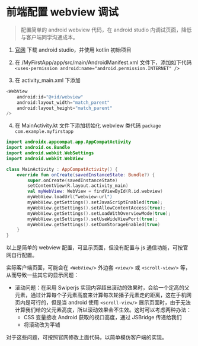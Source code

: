 # 前端配置 webview 调试

> 配置简单的 android webview 代码，在 android studio 内调试页面，降低与客户端同学沟通成本。

1. [官网](https://developer.android.com/guide/webapps/webview) 下载 android studio，并使用 kotlin 初始项目

2. 在 /MyFirstApp/app/src/main/AndroidManifest.xml 文件下，添加如下代码
`<uses-permission android:name="android.permission.INTERNET" />`

3. 在 activity_main.xml 下添加
```kotlin
<WebView
    android:id="@+id/webview"
    android:layout_width="match_parent"
    android:layout_height="match_parent"
/>
```

4. 在 MainActivity.kt 文件下添加初始化 webview 类代码 `package com.example.myfirstapp`

```kotlin
import androidx.appcompat.app.AppCompatActivity
import android.os.Bundle
import android.webkit.WebSettings
import android.webkit.WebView

class MainActivity : AppCompatActivity() {
    override fun onCreate(savedInstanceState: Bundle?) {
        super.onCreate(savedInstanceState)
        setContentView(R.layout.activity_main)
        val myWebView: WebView = findViewById(R.id.webview)
        myWebView.loadUrl(“webview-url")
        myWebView.getSettings().setJavaScriptEnabled(true);
        myWebView.getSettings().setAllowContentAccess(true);
        myWebView.getSettings().setLoadWithOverviewMode(true);
        myWebView.getSettings().setUseWideViewPort(true);
        myWebView.getSettings().setDomStorageEnabled(true)
    }
}
```

以上是简单的 webview 配置，可显示页面，但没有配置与 js 通信功能，可按官网自行配置。

实际客户端页面，可能会在 `<WebView/>` 外边套 `<view/>` 或 `<scroll-view/>` 等，从而导致一些其它的显示问题：

+ 滚动问题：在采用 Swiperjs 实现内容超出滚动的效果时，会给一个定高的父元素，通过计算每个子元素高度来计算每次轮播子元素走的距离，这在手机网页内是可行的，但是当 android 使用 `<scroll-view/>` 展示页面时，由于无法计算我们给的父元素高度，所以滚动效果会不生效。这时可以考虑两种办法：
    - CSS 变量接收 Android 获取的视口高度，通过 JSBridge 传递给我们
    - 将滚动改为平铺

对于这些问题，可按照官网修改上面代码，以简单模仿客户端的实现。